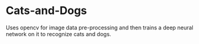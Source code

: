 # Cats-and-Dogs
Uses opencv for image data pre-processing and then trains a deep neural network on it to recognize cats and dogs.

